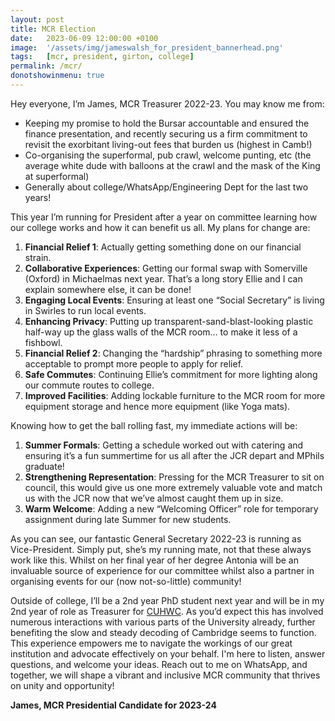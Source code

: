 ```yaml
---
layout: post
title: MCR Election
date:   2023-06-09 12:00:00 +0100
image:  '/assets/img/jameswalsh_for_president_bannerhead.png'
tags:   [mcr, president, girton, college]
permalink: /mcr/
donotshowinmenu: true
---
```


Hey everyone, I’m James, MCR Treasurer 2022-23. You may know me from:
-	Keeping my promise to hold the Bursar accountable and ensured the finance presentation, and recently securing us a firm commitment to revisit the exorbitant living-out fees that burden us (highest in Camb!)
-	Co-organising the superformal, pub crawl, welcome punting, etc (the average white dude with balloons at the crawl and the mask of the King at superformal)
-	Generally about college/WhatsApp/Engineering Dept for the last two years!

This year I’m running for President after a year on committee learning how our college works and how it can benefit us all. My plans for 
change are: 

1.	**Financial Relief 1**: Actually getting something done on our financial strain.
2.	**Collaborative Experiences**: Getting our formal swap with Somerville (Oxford) in Michaelmas next year. That’s a long story Ellie and I can explain somewhere else, it can be done!
3.	**Engaging Local Events**: Ensuring at least one “Social Secretary” is living in Swirles to run local events.
4.	**Enhancing Privacy**: Putting up transparent-sand-blast-looking plastic half-way up the glass walls of the MCR room… to make it less of a fishbowl.
5.	**Financial Relief 2**: Changing the “hardship” phrasing to something more acceptable to prompt more people to apply for relief.
6.	**Safe Commutes**: Continuing Ellie’s commitment for more lighting along our commute routes to college.
7.	**Improved Facilities**: Adding lockable furniture to the MCR room for more equipment storage and hence more equipment (like Yoga mats).

Knowing how to get the ball rolling fast, my immediate actions will be:

1.	**Summer Formals**: Getting a schedule worked out with catering and ensuring it’s a fun summertime for us all after the JCR depart and MPhils graduate!
2.	**Strengthening Representation**: Pressing for the MCR Treasurer to sit on council, this would give us one more extremely valuable vote and match us with the JCR now that we’ve almost caught them up in size. 
3.	**Warm Welcome**: Adding a new “Welcoming Officer” role for temporary assignment during late Summer for new students.

As you can see, our fantastic General Secretary 2022-23 is running as Vice-President. Simply put, she’s my running mate, not that these always work like this. Whilst on her final year of her degree Antonia will be an invaluable source of experience for our committee whilst also a partner in organising events for our (now not-so-little) community!  


Outside of college, I’ll be a 2nd year PhD student next year and will be in my 2nd year of role as Treasurer for [CUHWC](https://cuhwc.org.uk). As you’d expect this has involved numerous interactions with various parts of the University already, further benefiting the slow and steady decoding of Cambridge seems to function. This experience empowers me to navigate the workings of our great institution and advocate effectively on your behalf.
I'm here to listen, answer questions, and welcome your ideas. Reach out to me on WhatsApp, and together, we will shape a vibrant and inclusive MCR community that thrives on unity and opportunity!  


**James, MCR Presidential Candidate for 2023-24**
